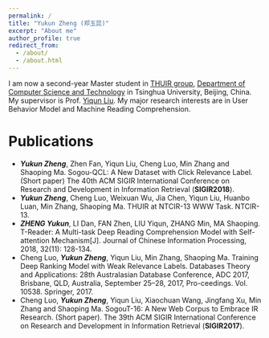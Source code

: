 ```yaml
---
permalink: /
title: "Yukun Zheng (郑玉昆)"
excerpt: "About me"
author_profile: true
redirect_from: 
  - /about/
  - /about.html
---
```


I am now a second-year Master student in [THUIR group](http://www.thuir.cn/), [Department of Computer Science and Technology](http://www.cs.tsinghua.edu.cn) in Tsinghua University, Beijing, China. My supervisor is Prof. [Yiqun Liu](http://www.thuir.cn/group/~YQLiu/). My major research interests are in User Behavior Model and Machine Reading Comprehension.

<!--Recent Professional Activities
======
* I serve as PC member of [SIGIR 2019](http://sigir.org/sigir2019/).
* Our paper ***"Evaluating Web Search with a Bejeweled Player Model"*** won the **Best Student Paper Award** at [SIGIR 2017](http://sigir.org/sigir2017/)!-->

Publications
======
* ***Yukun Zheng***, Zhen Fan, Yiqun Liu, Cheng Luo, Min Zhang and Shaoping Ma. Sogou-QCL: A New Dataset with Click Relevance Label. (Short paper) The 40th ACM SIGIR International Conference on Research and Development in Information Retrieval (**SIGIR2018**).
* ***Yukun Zheng***, Cheng Luo, Weixuan Wu, Jia Chen, Yiqun Liu, Huanbo Luan, Min Zhang, Shaoping Ma. THUIR at NTCIR-13 WWW Task. NTCIR-13.
* ***ZHENG Yukun***, LI Dan, FAN Zhen, LIU Yiqun, ZHANG Min, MA Shaoping. T-Reader: A Multi-task Deep Reading Comprehension Model with Self-attention Mechanism[J]. Journal of Chinese Information Processing, 2018, 32(11): 128-134.
* Cheng Luo, ***Yukun Zheng***, Yiqun Liu, Min Zhang, Shaoping Ma. Training Deep Ranking Model with Weak Relevance Labels. Databases Theory and Applications: 28th Australasian Database Conference, ADC 2017, Brisbane, QLD, Australia, September 25–28, 2017, Pro-ceedings. Vol. 10538. Springer, 2017.
* Cheng Luo, ***Yukun Zheng***, Yiqun Liu, Xiaochuan Wang, Jingfang Xu, Min Zhang and Shaoping Ma. SogouT-16: A New Web Corpus to Embrace IR Research. (Short paper). The 39th ACM SIGIR International Conference on Research and Development in Information Retrieval (**SIGIR2017**).
